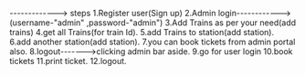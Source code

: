 ------------->
steps
1.Register user(Sign up)
2.Admin login------------>(username-"admin" ,password-"admin")
3.Add Trains as per your need(add trains)
4.get all Trains(for train Id).
5.add Trains to station(add station).
6.add another station(add station).
7.you can book tickets from admin portal also.
8.logout------->clicking admin bar aside.
9.go for user login
10.book tickets
11.print ticket.
12.logout.

